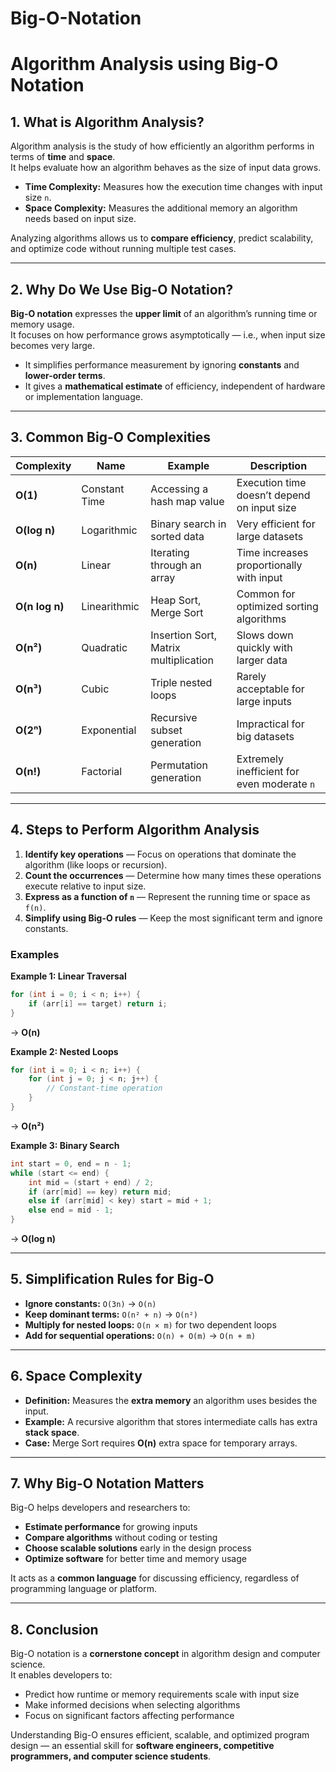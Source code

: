 # Big-O-Notation 

# Algorithm Analysis using Big-O Notation

## 1. What is Algorithm Analysis?

Algorithm analysis is the study of how efficiently an algorithm performs in terms of **time** and **space**.  
It helps evaluate how an algorithm behaves as the size of input data grows.

- **Time Complexity:** Measures how the execution time changes with input size `n`.  
- **Space Complexity:** Measures the additional memory an algorithm needs based on input size.

Analyzing algorithms allows us to **compare efficiency**, predict scalability, and optimize code without running multiple test cases.

---

## 2. Why Do We Use Big-O Notation?

**Big-O notation** expresses the **upper limit** of an algorithm’s running time or memory usage.  
It focuses on how performance grows asymptotically — i.e., when input size becomes very large.

- It simplifies performance measurement by ignoring **constants** and **lower-order terms**.  
- It gives a **mathematical estimate** of efficiency, independent of hardware or implementation language.

---

## 3. Common Big-O Complexities

| Complexity | Name | Example | Description |
|-------------|------|----------|--------------|
| **O(1)** | Constant Time | Accessing a hash map value | Execution time doesn’t depend on input size |
| **O(log n)** | Logarithmic | Binary search in sorted data | Very efficient for large datasets |
| **O(n)** | Linear | Iterating through an array | Time increases proportionally with input |
| **O(n log n)** | Linearithmic | Heap Sort, Merge Sort | Common for optimized sorting algorithms |
| **O(n²)** | Quadratic | Insertion Sort, Matrix multiplication | Slows down quickly with larger data |
| **O(n³)** | Cubic | Triple nested loops | Rarely acceptable for large inputs |
| **O(2ⁿ)** | Exponential | Recursive subset generation | Impractical for big datasets |
| **O(n!)** | Factorial | Permutation generation | Extremely inefficient for even moderate `n` |

---

## 4. Steps to Perform Algorithm Analysis

1. **Identify key operations** — Focus on operations that dominate the algorithm (like loops or recursion).  
2. **Count the occurrences** — Determine how many times these operations execute relative to input size.  
3. **Express as a function of `n`** — Represent the running time or space as `f(n)`.  
4. **Simplify using Big-O rules** — Keep the most significant term and ignore constants.

### Examples

**Example 1: Linear Traversal**
```cpp
for (int i = 0; i < n; i++) {
    if (arr[i] == target) return i;
}
```
→ **O(n)**

**Example 2: Nested Loops**
```cpp
for (int i = 0; i < n; i++) {
    for (int j = 0; j < n; j++) {
        // Constant-time operation
    }
}
```
→ **O(n²)**

**Example 3: Binary Search**
```cpp
int start = 0, end = n - 1;
while (start <= end) {
    int mid = (start + end) / 2;
    if (arr[mid] == key) return mid;
    else if (arr[mid] < key) start = mid + 1;
    else end = mid - 1;
}
```
→ **O(log n)**

---

## 5. Simplification Rules for Big-O

- **Ignore constants:** `O(3n)` → `O(n)`  
- **Keep dominant terms:** `O(n² + n)` → `O(n²)`  
- **Multiply for nested loops:** `O(n × m)` for two dependent loops  
- **Add for sequential operations:** `O(n) + O(m)` → `O(n + m)`

---

## 6. Space Complexity

- **Definition:** Measures the **extra memory** an algorithm uses besides the input.  
- **Example:** A recursive algorithm that stores intermediate calls has extra **stack space**.  
- **Case:** Merge Sort requires **O(n)** extra space for temporary arrays.

---

## 7. Why Big-O Notation Matters

Big-O helps developers and researchers to:

- **Estimate performance** for growing inputs  
- **Compare algorithms** without coding or testing  
- **Choose scalable solutions** early in the design process  
- **Optimize software** for better time and memory usage

It acts as a **common language** for discussing efficiency, regardless of programming language or platform.

---

## 8. Conclusion

Big-O notation is a **cornerstone concept** in algorithm design and computer science.  
It enables developers to:

- Predict how runtime or memory requirements scale with input size  
- Make informed decisions when selecting algorithms  
- Focus on significant factors affecting performance

Understanding Big-O ensures efficient, scalable, and optimized program design — an essential skill for **software engineers, competitive programmers, and computer science students**.
